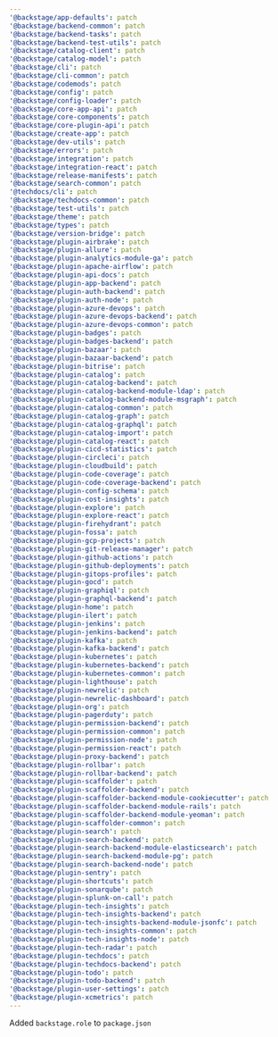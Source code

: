 ```yaml
---
'@backstage/app-defaults': patch
'@backstage/backend-common': patch
'@backstage/backend-tasks': patch
'@backstage/backend-test-utils': patch
'@backstage/catalog-client': patch
'@backstage/catalog-model': patch
'@backstage/cli': patch
'@backstage/cli-common': patch
'@backstage/codemods': patch
'@backstage/config': patch
'@backstage/config-loader': patch
'@backstage/core-app-api': patch
'@backstage/core-components': patch
'@backstage/core-plugin-api': patch
'@backstage/create-app': patch
'@backstage/dev-utils': patch
'@backstage/errors': patch
'@backstage/integration': patch
'@backstage/integration-react': patch
'@backstage/release-manifests': patch
'@backstage/search-common': patch
'@techdocs/cli': patch
'@backstage/techdocs-common': patch
'@backstage/test-utils': patch
'@backstage/theme': patch
'@backstage/types': patch
'@backstage/version-bridge': patch
'@backstage/plugin-airbrake': patch
'@backstage/plugin-allure': patch
'@backstage/plugin-analytics-module-ga': patch
'@backstage/plugin-apache-airflow': patch
'@backstage/plugin-api-docs': patch
'@backstage/plugin-app-backend': patch
'@backstage/plugin-auth-backend': patch
'@backstage/plugin-auth-node': patch
'@backstage/plugin-azure-devops': patch
'@backstage/plugin-azure-devops-backend': patch
'@backstage/plugin-azure-devops-common': patch
'@backstage/plugin-badges': patch
'@backstage/plugin-badges-backend': patch
'@backstage/plugin-bazaar': patch
'@backstage/plugin-bazaar-backend': patch
'@backstage/plugin-bitrise': patch
'@backstage/plugin-catalog': patch
'@backstage/plugin-catalog-backend': patch
'@backstage/plugin-catalog-backend-module-ldap': patch
'@backstage/plugin-catalog-backend-module-msgraph': patch
'@backstage/plugin-catalog-common': patch
'@backstage/plugin-catalog-graph': patch
'@backstage/plugin-catalog-graphql': patch
'@backstage/plugin-catalog-import': patch
'@backstage/plugin-catalog-react': patch
'@backstage/plugin-cicd-statistics': patch
'@backstage/plugin-circleci': patch
'@backstage/plugin-cloudbuild': patch
'@backstage/plugin-code-coverage': patch
'@backstage/plugin-code-coverage-backend': patch
'@backstage/plugin-config-schema': patch
'@backstage/plugin-cost-insights': patch
'@backstage/plugin-explore': patch
'@backstage/plugin-explore-react': patch
'@backstage/plugin-firehydrant': patch
'@backstage/plugin-fossa': patch
'@backstage/plugin-gcp-projects': patch
'@backstage/plugin-git-release-manager': patch
'@backstage/plugin-github-actions': patch
'@backstage/plugin-github-deployments': patch
'@backstage/plugin-gitops-profiles': patch
'@backstage/plugin-gocd': patch
'@backstage/plugin-graphiql': patch
'@backstage/plugin-graphql-backend': patch
'@backstage/plugin-home': patch
'@backstage/plugin-ilert': patch
'@backstage/plugin-jenkins': patch
'@backstage/plugin-jenkins-backend': patch
'@backstage/plugin-kafka': patch
'@backstage/plugin-kafka-backend': patch
'@backstage/plugin-kubernetes': patch
'@backstage/plugin-kubernetes-backend': patch
'@backstage/plugin-kubernetes-common': patch
'@backstage/plugin-lighthouse': patch
'@backstage/plugin-newrelic': patch
'@backstage/plugin-newrelic-dashboard': patch
'@backstage/plugin-org': patch
'@backstage/plugin-pagerduty': patch
'@backstage/plugin-permission-backend': patch
'@backstage/plugin-permission-common': patch
'@backstage/plugin-permission-node': patch
'@backstage/plugin-permission-react': patch
'@backstage/plugin-proxy-backend': patch
'@backstage/plugin-rollbar': patch
'@backstage/plugin-rollbar-backend': patch
'@backstage/plugin-scaffolder': patch
'@backstage/plugin-scaffolder-backend': patch
'@backstage/plugin-scaffolder-backend-module-cookiecutter': patch
'@backstage/plugin-scaffolder-backend-module-rails': patch
'@backstage/plugin-scaffolder-backend-module-yeoman': patch
'@backstage/plugin-scaffolder-common': patch
'@backstage/plugin-search': patch
'@backstage/plugin-search-backend': patch
'@backstage/plugin-search-backend-module-elasticsearch': patch
'@backstage/plugin-search-backend-module-pg': patch
'@backstage/plugin-search-backend-node': patch
'@backstage/plugin-sentry': patch
'@backstage/plugin-shortcuts': patch
'@backstage/plugin-sonarqube': patch
'@backstage/plugin-splunk-on-call': patch
'@backstage/plugin-tech-insights': patch
'@backstage/plugin-tech-insights-backend': patch
'@backstage/plugin-tech-insights-backend-module-jsonfc': patch
'@backstage/plugin-tech-insights-common': patch
'@backstage/plugin-tech-insights-node': patch
'@backstage/plugin-tech-radar': patch
'@backstage/plugin-techdocs': patch
'@backstage/plugin-techdocs-backend': patch
'@backstage/plugin-todo': patch
'@backstage/plugin-todo-backend': patch
'@backstage/plugin-user-settings': patch
'@backstage/plugin-xcmetrics': patch
---
```


Added `backstage.role` to `package.json`
